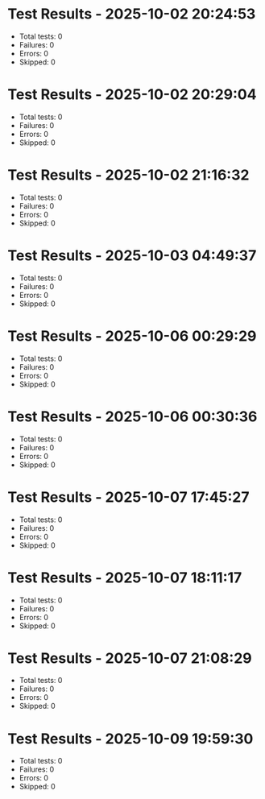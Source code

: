 # Test Results - 2025-10-02 20:24:53

- Total tests: 0
- Failures: 0
- Errors: 0
- Skipped: 0

# Test Results - 2025-10-02 20:29:04

- Total tests: 0
- Failures: 0
- Errors: 0
- Skipped: 0

# Test Results - 2025-10-02 21:16:32

- Total tests: 0
- Failures: 0
- Errors: 0
- Skipped: 0

# Test Results - 2025-10-03 04:49:37

- Total tests: 0
- Failures: 0
- Errors: 0
- Skipped: 0

# Test Results - 2025-10-06 00:29:29

- Total tests: 0
- Failures: 0
- Errors: 0
- Skipped: 0

# Test Results - 2025-10-06 00:30:36

- Total tests: 0
- Failures: 0
- Errors: 0
- Skipped: 0

# Test Results - 2025-10-07 17:45:27

- Total tests: 0
- Failures: 0
- Errors: 0
- Skipped: 0

# Test Results - 2025-10-07 18:11:17

- Total tests: 0
- Failures: 0
- Errors: 0
- Skipped: 0

# Test Results - 2025-10-07 21:08:29

- Total tests: 0
- Failures: 0
- Errors: 0
- Skipped: 0

# Test Results - 2025-10-09 19:59:30

- Total tests: 0
- Failures: 0
- Errors: 0
- Skipped: 0
